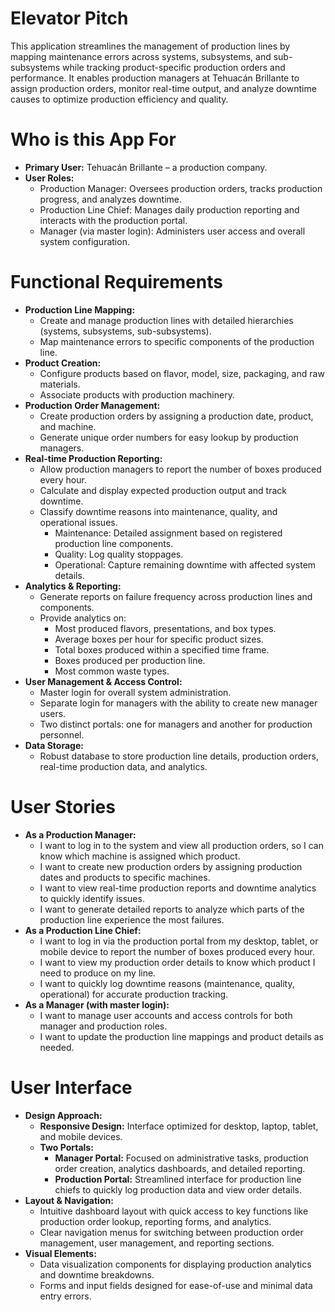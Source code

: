 # Elevator Pitch
This application streamlines the management of production lines by mapping maintenance errors across systems, subsystems, and sub-subsystems while tracking product-specific production orders and performance. It enables production managers at Tehuacán Brillante to assign production orders, monitor real-time output, and analyze downtime causes to optimize production efficiency and quality.

# Who is this App For
- **Primary User:** Tehuacán Brillante – a production company.
- **User Roles:**
  - Production Manager: Oversees production orders, tracks production progress, and analyzes downtime.
  - Production Line Chief: Manages daily production reporting and interacts with the production portal.
  - Manager (via master login): Administers user access and overall system configuration.

# Functional Requirements
- **Production Line Mapping:**
  - Create and manage production lines with detailed hierarchies (systems, subsystems, sub-subsystems).
  - Map maintenance errors to specific components of the production line.
- **Product Creation:**
  - Configure products based on flavor, model, size, packaging, and raw materials.
  - Associate products with production machinery.
- **Production Order Management:**
  - Create production orders by assigning a production date, product, and machine.
  - Generate unique order numbers for easy lookup by production managers.
- **Real-time Production Reporting:**
  - Allow production managers to report the number of boxes produced every hour.
  - Calculate and display expected production output and track downtime.
  - Classify downtime reasons into maintenance, quality, and operational issues.
    - Maintenance: Detailed assignment based on registered production line components.
    - Quality: Log quality stoppages.
    - Operational: Capture remaining downtime with affected system details.
- **Analytics & Reporting:**
  - Generate reports on failure frequency across production lines and components.
  - Provide analytics on:
    - Most produced flavors, presentations, and box types.
    - Average boxes per hour for specific product sizes.
    - Total boxes produced within a specified time frame.
    - Boxes produced per production line.
    - Most common waste types.
- **User Management & Access Control:**
  - Master login for overall system administration.
  - Separate login for managers with the ability to create new manager users.
  - Two distinct portals: one for managers and another for production personnel.
- **Data Storage:**
  - Robust database to store production line details, production orders, real-time production data, and analytics.

# User Stories
- **As a Production Manager:**
  - I want to log in to the system and view all production orders, so I can know which machine is assigned which product.
  - I want to create new production orders by assigning production dates and products to specific machines.
  - I want to view real-time production reports and downtime analytics to quickly identify issues.
  - I want to generate detailed reports to analyze which parts of the production line experience the most failures.
- **As a Production Line Chief:**
  - I want to log in via the production portal from my desktop, tablet, or mobile device to report the number of boxes produced every hour.
  - I want to view my production order details to know which product I need to produce on my line.
  - I want to quickly log downtime reasons (maintenance, quality, operational) for accurate production tracking.
- **As a Manager (with master login):**
  - I want to manage user accounts and access controls for both manager and production roles.
  - I want to update the production line mappings and product details as needed.

# User Interface
- **Design Approach:**
  - **Responsive Design:** Interface optimized for desktop, laptop, tablet, and mobile devices.
  - **Two Portals:**
    - **Manager Portal:** Focused on administrative tasks, production order creation, analytics dashboards, and detailed reporting.
    - **Production Portal:** Streamlined interface for production line chiefs to quickly log production data and view order details.
- **Layout & Navigation:**
  - Intuitive dashboard layout with quick access to key functions like production order lookup, reporting forms, and analytics.
  - Clear navigation menus for switching between production order management, user management, and reporting sections.
- **Visual Elements:**
  - Data visualization components for displaying production analytics and downtime breakdowns.
  - Forms and input fields designed for ease-of-use and minimal data entry errors.
